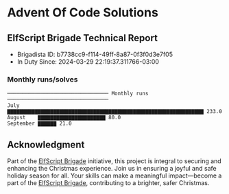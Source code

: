 # Advent Of Code Solutions 
## ElfScript Brigade Technical Report

<!-- Do not delete - Report start -->
* Brigadista ID: b7738cc9-f114-49ff-8a87-0f3f0d3e7f05
* In Duty Since: 2024-03-29 22:19:37.311766-03:00

### Monthly runs/solves

```
───────────────────────────────── Monthly runs ─────────────────────────────────
July      ▇▇▇▇▇▇▇▇▇▇▇▇▇▇▇▇▇▇▇▇▇▇▇▇▇▇▇▇▇▇▇▇▇▇▇▇▇▇▇▇▇▇▇▇▇▇▇▇▇▇▇▇▇▇▇▇▇▇▇▇▇▇▇▇ 233.0
August    ▇▇▇▇▇▇▇▇▇▇▇▇▇▇▇▇▇▇▇▇▇▇ 80.0
September ▇▇▇▇▇▇ 21.0

```
<!-- Do not delete - Report end -->

## Acknowledgment

Part of the [ElfScript Brigade](https://github.com/luxedo/esb?tab=readme-ov-file#esb---elfscript-brigade) initiative, this project is integral to securing and enhancing the Christmas experience. Join us in ensuring a joyful and safe holiday season for all. Your skills can make a meaningful impact—become a part of the [ElfScript Brigade](https://github.com/luxedo/esb?tab=readme-ov-file#esb---elfscript-brigade), contributing to a brighter, safer Christmas.
